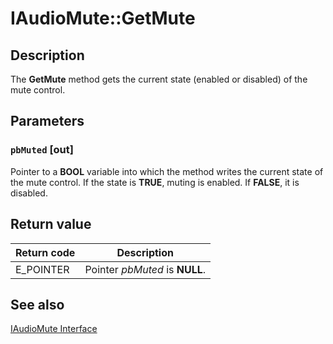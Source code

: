 # IAudioMute::GetMute

## Description

The **GetMute** method gets the current state (enabled or disabled) of the mute control.

## Parameters

### `pbMuted` [out]

Pointer to a **BOOL** variable into which the method writes the current state of the mute control. If the state is **TRUE**, muting is enabled. If **FALSE**, it is disabled.

## Return value

| Return code | Description |
| --- | --- |
| E_POINTER | Pointer *pbMuted* is **NULL**. |

## See also

[IAudioMute Interface](https://learn.microsoft.com/windows/desktop/api/devicetopology/nn-devicetopology-iaudiomute)